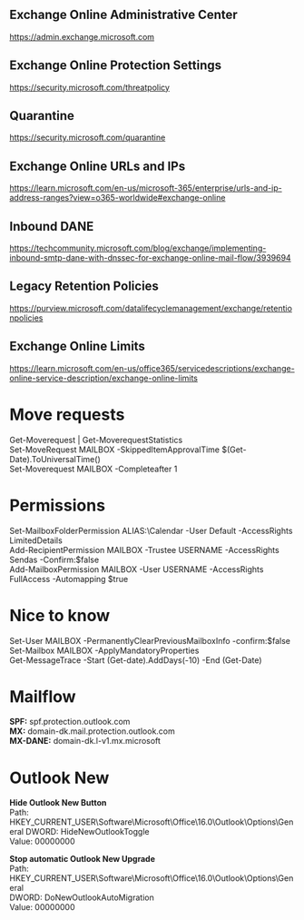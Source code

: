 ## Exchange Online Administrative Center  
https://admin.exchange.microsoft.com

## Exchange Online Protection Settings  
https://security.microsoft.com/threatpolicy

## Quarantine  
https://security.microsoft.com/quarantine

## Exchange Online URLs and IPs  
https://learn.microsoft.com/en-us/microsoft-365/enterprise/urls-and-ip-address-ranges?view=o365-worldwide#exchange-online

## Inbound DANE  
https://techcommunity.microsoft.com/blog/exchange/implementing-inbound-smtp-dane-with-dnssec-for-exchange-online-mail-flow/3939694

## Legacy Retention Policies  
https://purview.microsoft.com/datalifecyclemanagement/exchange/retentionpolicies

## Exchange Online Limits 
https://learn.microsoft.com/en-us/office365/servicedescriptions/exchange-online-service-description/exchange-online-limits

# Move requests
Get-Moverequest | Get-MoverequestStatistics  
Set-MoveRequest MAILBOX -SkippedItemApprovalTime $(Get-Date).ToUniversalTime()  
Set-Moverequest MAILBOX -Completeafter 1  

# Permissions
Set-MailboxFolderPermission ALIAS:\Calendar -User Default -AccessRights LimitedDetails  
Add-RecipientPermission MAILBOX -Trustee USERNAME -AccessRights Sendas -Confirm:$false  
Add-MailboxPermission MAILBOX -User USERNAME -AccessRights FullAccess -Automapping $true  

# Nice to know
Set-User MAILBOX -PermanentlyClearPreviousMailboxInfo -confirm:$false  
Set-Mailbox MAILBOX -ApplyMandatoryProperties  
Get-MessageTrace -Start (Get-date).AddDays(-10) -End (Get-Date)  

# Mailflow
**SPF:** spf.protection.outlook.com  
**MX:** domain-dk.mail.protection.outlook.com  
**MX-DANE:** domain-dk.l-v1.mx.microsoft  

# Outlook New
**Hide Outlook New Button**  
Path: HKEY_CURRENT_USER\Software\Microsoft\Office\16.0\Outlook\Options\General
DWORD: HideNewOutlookToggle  
Value: 00000000  


**Stop automatic Outlook New Upgrade**  
Path: HKEY_CURRENT_USER\Software\Microsoft\Office\16.0\Outlook\Options\General  
DWORD: DoNewOutlookAutoMigration  
Value: 00000000  
